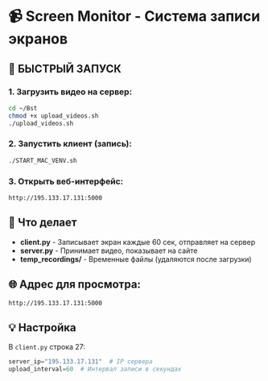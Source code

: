 # 📹 Screen Monitor - Система записи экранов

## 🚀 БЫСТРЫЙ ЗАПУСК

### 1. Загрузить видео на сервер:
```bash
cd ~/Bst
chmod +x upload_videos.sh
./upload_videos.sh
```

### 2. Запустить клиент (запись):
```bash
./START_MAC_VENV.sh
```

### 3. Открыть веб-интерфейс:
```
http://195.133.17.131:5000
```

## 📁 Что делает

- **client.py** - Записывает экран каждые 60 сек, отправляет на сервер
- **server.py** - Принимает видео, показывает на сайте
- **temp_recordings/** - Временные файлы (удаляются после загрузки)

## 🌐 Адрес для просмотра:

```
http://195.133.17.131:5000
```

## 💡 Настройка

В `client.py` строка 27:
```python
server_ip="195.133.17.131"  # IP сервера
upload_interval=60  # Интервал записи в секундах
```
